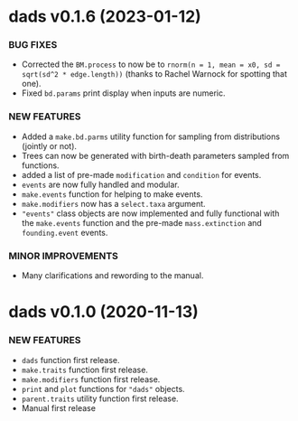 dads v0.1.6 (2023-01-12) 
=========================

### BUG FIXES

 * Corrected the `BM.process` to now be to `rnorm(n = 1, mean = x0, sd = sqrt(sd^2 * edge.length))` (thanks to Rachel Warnock for spotting that one).
 * Fixed `bd.params` print display when inputs are numeric.

### NEW FEATURES
 
 * Added a `make.bd.parms` utility function for sampling from distributions (jointly or not).
 * Trees can now be generated with birth-death parameters sampled from functions.
 * added a list of pre-made `modification` and `condition` for events.
 * `events` are now fully handled and modular.
 * `make.events` function for helping to make events.
 * `make.modifiers` now has a `select.taxa` argument.
 * `"events"` class objects are now implemented and fully functional with the `make.events` function and the pre-made `mass.extinction` and `founding.event` events.

### MINOR IMPROVEMENTS

 * Many clarifications and rewording to the manual.

dads v0.1.0 (2020-11-13) 
=========================

### NEW FEATURES
 
 * `dads` function first release.
 * `make.traits` function first release.
 * `make.modifiers` function first release.
 * `print` and `plot` functions for `"dads"` objects.
 * `parent.traits` utility function first release.
 * Manual first release

<!-- ### MINOR IMPROVEMENTS

 * INIT

### BUG FIXES

 * INIT
 -->